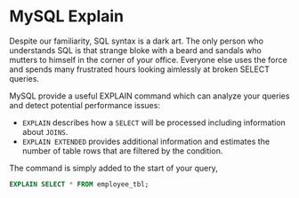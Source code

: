 MySQL Explain
=================

Despite our familiarity, SQL syntax is a dark art. The only person who understands SQL is that strange bloke with a beard and sandals who mutters to himself in the corner of your office. Everyone else uses the force and spends many frustrated hours looking aimlessly at broken SELECT queries.

MySQL provide a useful EXPLAIN command which can analyze your queries and detect potential performance issues:

- `EXPLAIN` describes how a `SELECT` will be processed including information about `JOINS`.
- `EXPLAIN EXTENDED` provides additional information and estimates the number of table rows that are filtered by the condition.

The command is simply added to the start of your query,

```sql
EXPLAIN SELECT * FROM employee_tbl;
```
